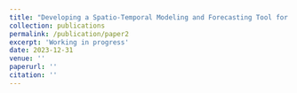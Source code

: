 ```yaml
---
title: "Developing a Spatio-Temporal Modeling and Forecasting Tool for Subsurface Water-Borne Toxin (1,4-Dioxane)"
collection: publications
permalink: /publication/paper2
excerpt: 'Working in progress'
date: 2023-12-31
venue: ''
paperurl: ''
citation: ''
---
```



<!-- [Download paper here](http://academicpages.github.io/files/paper1.pdf) -->